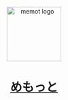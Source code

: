 <p align="center">
  <a href="https://lp.memot.app/">
    <img alt="memot logo" height="128" src="./.github/resources/memot_namelogo.png">
    <h1 align="center">めもっと</h1>
  </a>
</p>
